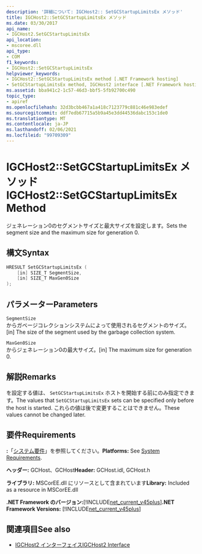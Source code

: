 ```yaml
---
description: '詳細について: IGCHost2:: SetGCStartupLimitsEx メソッド'
title: IGCHost2::SetGCStartupLimitsEx メソッド
ms.date: 03/30/2017
api_name:
- IGCHost2.SetGCStartupLimitsEx
api_location:
- mscoree.dll
api_type:
- COM
f1_keywords:
- IGCHost2::SetGCStartupLimitsEx
helpviewer_keywords:
- IGCHost2::SetGCStartupLimitsEx method [.NET Framework hosting]
- SetGCStartupLimitsEx method, IGCHost2 interface [.NET Framework hosting]
ms.assetid: bba941c2-1c57-46d3-bbf5-5fb92700c490
topic_type:
- apiref
ms.openlocfilehash: 32d3bcbb467a1a418c7123779c881c46e983edef
ms.sourcegitcommit: ddf7edb67715a5b9a45e3dd44536dabc153c1de0
ms.translationtype: MT
ms.contentlocale: ja-JP
ms.lasthandoff: 02/06/2021
ms.locfileid: "99709309"
---
```

# <a name="igchost2setgcstartuplimitsex-method"></a><span data-ttu-id="e294b-103">IGCHost2::SetGCStartupLimitsEx メソッド</span><span class="sxs-lookup"><span data-stu-id="e294b-103">IGCHost2::SetGCStartupLimitsEx Method</span></span>

<span data-ttu-id="e294b-104">ジェネレーション0のセグメントサイズと最大サイズを設定します。</span><span class="sxs-lookup"><span data-stu-id="e294b-104">Sets the segment size and the maximum size for generation 0.</span></span>  
  
## <a name="syntax"></a><span data-ttu-id="e294b-105">構文</span><span class="sxs-lookup"><span data-stu-id="e294b-105">Syntax</span></span>  
  
```cpp  
HRESULT SetGCStartupLimitsEx (  
    [in] SIZE_T SegmentSize,  
    [in] SIZE_T MaxGen0Size  
);  
```  
  
## <a name="parameters"></a><span data-ttu-id="e294b-106">パラメーター</span><span class="sxs-lookup"><span data-stu-id="e294b-106">Parameters</span></span>  

 `SegmentSize`  
 <span data-ttu-id="e294b-107">からガベージコレクションシステムによって使用されるセグメントのサイズ。</span><span class="sxs-lookup"><span data-stu-id="e294b-107">[in] The size of the segment used by the garbage collection system.</span></span>  
  
 `MaxGen0Size`  
 <span data-ttu-id="e294b-108">からジェネレーション0の最大サイズ。</span><span class="sxs-lookup"><span data-stu-id="e294b-108">[in] The maximum size for generation 0.</span></span>  
  
## <a name="remarks"></a><span data-ttu-id="e294b-109">解説</span><span class="sxs-lookup"><span data-stu-id="e294b-109">Remarks</span></span>  

 <span data-ttu-id="e294b-110">を設定する値は、 `SetGCStartupLimitsEx` ホストを開始する前にのみ指定できます。</span><span class="sxs-lookup"><span data-stu-id="e294b-110">The values that `SetGCStartupLimitsEx` sets can be specified only before the host is started.</span></span> <span data-ttu-id="e294b-111">これらの値は後で変更することはできません。</span><span class="sxs-lookup"><span data-stu-id="e294b-111">These values cannot be changed later.</span></span>  
  
## <a name="requirements"></a><span data-ttu-id="e294b-112">要件</span><span class="sxs-lookup"><span data-stu-id="e294b-112">Requirements</span></span>  

 <span data-ttu-id="e294b-113">**:**「[システム要件](../../get-started/system-requirements.md)」を参照してください。</span><span class="sxs-lookup"><span data-stu-id="e294b-113">**Platforms:** See [System Requirements](../../get-started/system-requirements.md).</span></span>  
  
 <span data-ttu-id="e294b-114">**ヘッダー:** GCHost、GCHost</span><span class="sxs-lookup"><span data-stu-id="e294b-114">**Header:** GCHost.idl, GCHost.h</span></span>  
  
 <span data-ttu-id="e294b-115">**ライブラリ:** MSCorEE.dll にリソースとして含まれています</span><span class="sxs-lookup"><span data-stu-id="e294b-115">**Library:** Included as a resource in MSCorEE.dll</span></span>  
  
 <span data-ttu-id="e294b-116">**.NET Framework のバージョン:**[!INCLUDE[net_current_v45plus](../../../../includes/net-current-v45plus-md.md)]</span><span class="sxs-lookup"><span data-stu-id="e294b-116">**.NET Framework Versions:** [!INCLUDE[net_current_v45plus](../../../../includes/net-current-v45plus-md.md)]</span></span>  
  
## <a name="see-also"></a><span data-ttu-id="e294b-117">関連項目</span><span class="sxs-lookup"><span data-stu-id="e294b-117">See also</span></span>

- [<span data-ttu-id="e294b-118">IGCHost2 インターフェイス</span><span class="sxs-lookup"><span data-stu-id="e294b-118">IGCHost2 Interface</span></span>](igchost2-interface.md)
